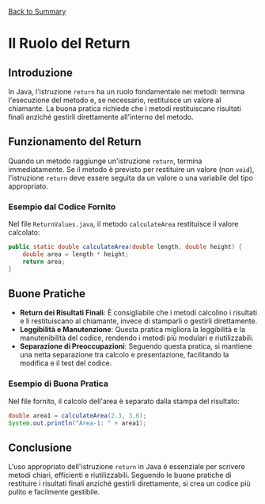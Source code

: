 [Back to Summary](../Summary.md)

# Il Ruolo del Return

## Introduzione
In Java, l'istruzione `return` ha un ruolo fondamentale nei metodi: termina l'esecuzione del metodo e, se necessario, restituisce un valore al chiamante. La buona pratica richiede che i metodi restituiscano risultati finali anziché gestirli direttamente all'interno del metodo.

## Funzionamento del Return
Quando un metodo raggiunge un'istruzione `return`, termina immediatamente. Se il metodo è previsto per restituire un valore (non `void`), l'istruzione `return` deve essere seguita da un valore o una variabile del tipo appropriato.

### Esempio dal Codice Fornito
Nel file `ReturnValues.java`, il metodo `calculateArea` restituisce il valore calcolato:
```java
public static double calculateArea(double length, double height) {
    double area = length * height;
    return area;
}
```

## Buone Pratiche
- **Return dei Risultati Finali**: È consigliabile che i metodi calcolino i risultati e li restituiscano al chiamante, invece di stamparli o gestirli direttamente.
- **Leggibilità e Manutenzione**: Questa pratica migliora la leggibilità e la manutenibilità del codice, rendendo i metodi più modulari e riutilizzabili.
- **Separazione di Preoccupazioni**: Seguendo questa pratica, si mantiene una netta separazione tra calcolo e presentazione, facilitando la modifica e il test del codice.

### Esempio di Buona Pratica
Nel file fornito, il calcolo dell'area è separato dalla stampa del risultato:
```java
double area1 = calculateArea(2.3, 3.6);
System.out.println("Area-1: " + area1);
```

## Conclusione
L'uso appropriato dell'istruzione `return` in Java è essenziale per scrivere metodi chiari, efficienti e riutilizzabili. Seguendo le buone pratiche di restituire i risultati finali anziché gestirli direttamente, si crea un codice più pulito e facilmente gestibile.

